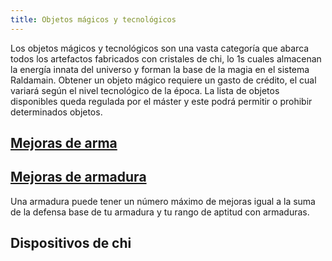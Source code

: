 ```yaml
---
title: Objetos mágicos y tecnológicos
---
```


Los objetos mágicos y tecnológicos son una vasta categoría que abarca todos los artefactos fabricados con cristales de chi, lo 1s cuales almacenan la energía innata del universo y forman la base de la magia en el sistema Raldamain. Obtener un objeto mágico requiere un gasto de crédito, el cual variará según el nivel tecnológico de la época. La lista de objetos disponibles queda regulada por el máster y este podrá permitir o prohibir determinados objetos.

## [Mejoras de arma](https://raldamain.com/rules/Reglas%20adicionales/equipamiento/mejoras%20de%20arma.html)



## [Mejoras de armadura](https://raldamain.com/rules/Reglas%20adicionales/equipamiento/mejoras%20de%20armadura.html)

Una armadura puede tener un número máximo de mejoras igual a la suma de la defensa base de tu armadura y tu rango de aptitud con armaduras. 

## Dispositivos de chi

